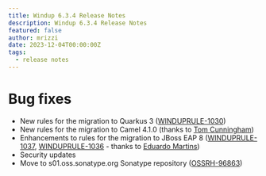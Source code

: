 ```yaml
---
title: Windup 6.3.4 Release Notes
description: Windup 6.3.4 Release Notes
featured: false
author: mrizzi
date: 2023-12-04T00:00:00Z
tags:
  - release notes
---
```


# Bug fixes

- New rules for the migration to Quarkus 3 ([WINDUPRULE-1030](https://issues.redhat.com/browse/WINDUPRULE-1030))
- New rules for the migration to Camel 4.1.0 (thanks to [Tom Cunningham](https://github.com/cunningt))
- Enhancements to rules for the migration to JBoss EAP 8 ([WINDUPRULE-1037](https://issues.redhat.com/browse/WINDUPRULE-1037), [WINDUPRULE-1036](https://issues.redhat.com/browse/WINDUPRULE-1036) - thanks to [Eduardo Martins](https://github.com/emmartins))
- Security updates
- Move to s01.oss.sonatype.org Sonatype repository ([OSSRH-96863](https://issues.sonatype.org/browse/OSSRH-96863))
 